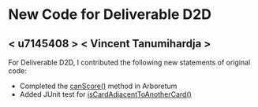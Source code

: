 # New Code for Deliverable D2D

## < u7145408 > < Vincent Tanumihardja >

For Deliverable D2D, I contributed the following new statements of original code:

- Completed the [canScore()](https://gitlab.cecs.anu.edu.au/u7145408/comp1110-ass2/-/blob/master/src/comp1110/ass2/Arboretum.java#L380-425) method in Arboretum
- Added JUnit test for [isCardAdjacentToAnotherCard()](https://gitlab.cecs.anu.edu.au/u7145408/comp1110-ass2/-/blob/master/tests/comp1110/ass2/isCardAdjacentToAnotherCardTest.java)

